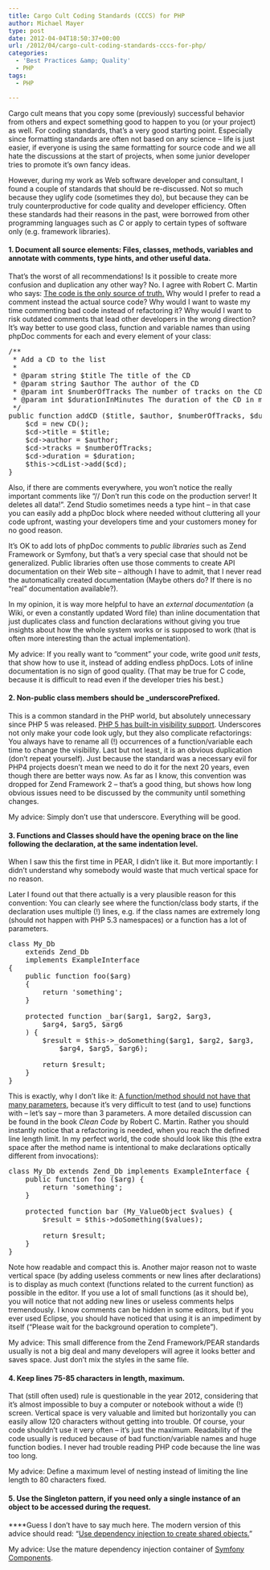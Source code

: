 ```yaml
---
title: Cargo Cult Coding Standards (CCCS) for PHP
author: Michael Mayer
type: post
date: 2012-04-04T18:50:37+00:00
url: /2012/04/cargo-cult-coding-standards-cccs-for-php/
categories:
  - 'Best Practices &amp; Quality'
  - PHP
tags:
  - PHP

---
```

Cargo cult means that you copy some (previously) successful behavior from others and expect something good to happen to you (or your project) as well. For coding standards, that&#8217;s a very good starting point. Especially since formatting standards are often not based on any science &#8211; life is just easier, if everyone is using the same formatting for source code and we all hate the discussions at the start of projects, when some junior developer tries to promote it&#8217;s own fancy ideas.

However, during my work as Web software developer and consultant, I found a couple of standards that should be re-discussed. Not so much because they uglify code (sometimes they do), but because they can be truly counterproductive for code quality and developer efficiency. Often these standards had their reasons in the past, were borrowed from other programming languages such as _C_ or apply to certain types of software only (e.g. framework libraries).

#### **1. Document all source elements: Files, classes, methods, variables and annotate with comments, type hints, and other useful data.**

That&#8217;s the worst of all recommendations! Is it possible to create more confusion and duplication any other way? No. I agree with Robert C. Martin who says: <span style="text-decoration: underline;">The code is the only source of truth.</span> Why would I prefer to read a comment instead the actual source code? Why would I want to waste my time commenting bad code instead of refactoring it? Why would I want to risk outdated comments that lead other developers in the wrong direction? It&#8217;s way better to use good class, function and variable names than using phpDoc comments for each and every element of your class:

<pre>/**
 * Add a CD to the list
 *
 * @param string $title The title of the CD
 * @param string $author The author of the CD
 * @param int $numberOfTracks The number of tracks on the CD
 * @param int $durationInMinutes The duration of the CD in minutes
 */
public function addCD ($title, $author, $numberOfTracks, $durationInMinutes) {
    $cd = new CD();
    $cd-&gt;title = $title;
    $cd-&gt;author = $author;
    $cd-&gt;tracks = $numberOfTracks;
    $cd-&gt;duration = $duration;
    $this-&gt;cdList-&gt;add($cd);
}</pre>

Also, if there are comments everywhere, you won&#8217;t notice the really important comments like &#8220;// Don&#8217;t run this code on the production server! It deletes all data!&#8221;. Zend Studio sometimes needs a type hint &#8211; in that case you can easily add a phpDoc block where needed without cluttering all your code upfront, wasting your developers time and your customers money for no good reason.

It&#8217;s OK to add lots of phpDoc comments to _public libraries_ such as Zend Framework or Symfony, but that&#8217;s a very special case that should not be generalized. Public libraries often use those comments to create API documentation on their Web site &#8211; although I have to admit, that I never read the automatically created documentation (Maybe others do? If there is no &#8220;real&#8221; documentation available?).

In my opinion, it is way more helpful to have an _external documentation_ (a Wiki, or even a constantly updated Word file) than inline documentation that just duplicates class and function declarations without giving you true insights about how the whole system works or is supposed to work (that is often more interesting than the actual implementation).

My advice: If you really want to &#8220;comment&#8221; your code, write good _unit tests_, that show how to use it, instead of adding endless phpDocs. Lots of inline documentation is no sign of good quality. (That may be true for C code, because it is difficult to read even if the developer tries his best.)

#### **2. Non-public class members should be _underscorePrefixed.**

This is a common standard in the PHP world, but absolutely unnecessary since PHP 5 was released. <span style="text-decoration: underline;">PHP 5 has built-in visibility support</span>. Underscores not only make your code look ugly, but they also complicate refactorings: You always have to rename all (!) occurrences of a function/variable each time to change the visibility. Last but not least, it is an obvious duplication (don&#8217;t repeat yourself). Just because the standard was a necessary evil for PHP4 projects doesn&#8217;t mean we need to do it for the next 20 years, even though there are better ways now. As far as I know, this convention was dropped for Zend Framework 2 &#8211; that&#8217;s a good thing, but shows how long obvious issues need to be discussed by the community until something changes.

My advice: Simply don&#8217;t use that underscore. Everything will be good.

#### **3. Functions and Classes should have the opening brace on the line following the declaration, at the same indentation level.**

When I saw this the first time in PEAR, I didn&#8217;t like it. But more importantly: I didn&#8217;t understand why somebody would waste that much vertical space for no reason.

Later I found out that there actually is a very plausible reason for this convention: You can clearly see where the function/class body starts, if the declaration uses multiple (!) lines, e.g. if the class names are extremely long (should not happen with PHP 5.3 namespaces) or a function has a lot of parameters.

<pre>class My_Db 
    extends Zend_Db 
    implements ExampleInterface
{
    public function foo($arg)
    {
        return 'something';
    }

    protected function _bar($arg1, $arg2, $arg3,
        $arg4, $arg5, $arg6
    ) {
        $result = $this->_doSomething($arg1, $arg2, $arg3, 
            $arg4, $arg5, $arg6);

        return $result;
    }
}
</pre>

This is exactly, why I don&#8217;t like it: <span style="text-decoration: underline;">A function/method should not have that many parameters</span>, because it&#8217;s very difficult to test (and to use) functions with &#8211; let&#8217;s say &#8211; more than 3 parameters. A more detailed discussion can be found in the book _Clean Code_ by Robert C. Martin. Rather you should instantly notice that a refactoring is needed, when you reach the defined line length limit. In my perfect world, the code should look like this (the extra space after the method name is intentional to make declarations optically different from invocations):

<pre>class My_Db extends Zend_Db implements ExampleInterface {
    public function foo ($arg) {
        return 'something';
    }

    protected function bar (My_ValueObject $values) {
        $result = $this->doSomething($values);

        return $result;
    }
}
</pre>

Note how readable and compact this is. Another major reason not to waste vertical space (by adding useless comments or new lines after declarations) is to display as much context (functions related to the current function) as possible in the editor. If you use a lot of small functions (as it should be), you will notice that not adding new lines or useless comments helps tremendously. I know comments can be hidden in some editors, but if you ever used Eclipse, you should have noticed that using it is an impediment by itself (&#8220;Please wait for the background operation to complete&#8221;).

My advice: This small difference from the Zend Framework/PEAR standards usually is not a big deal and many developers will agree it looks better and saves space. Just don&#8217;t mix the styles in the same file.

#### **4. Keep lines 75-85 characters in length, maximum.**

That (still often used) rule is questionable in the year 2012, considering that it&#8217;s almost impossible to buy a computer or notebook without a wide (!) screen. Vertical space is very valuable and limited but horizontally you can easily allow 120 characters without getting into trouble. Of course, your code shouldn&#8217;t use it very often &#8211; it&#8217;s just the maximum. Readability of the code usually is reduced because of bad function/variable names and huge function bodies. I never had trouble reading PHP code because the line was too long.

My advice: Define a maximum level of nesting instead of limiting the line length to 80 characters fixed.

#### **5. Use the Singleton pattern, if you need only a single instance of an object to be accessed during the request.**

****Guess I don&#8217;t have to say much here. The modern version of this advice should read: &#8220;<span style="text-decoration: underline;">Use dependency injection to create shared objects.</span>&#8221;

My advice: Use the mature dependency injection container of [Symfony Components][1].

 [1]: http://symfony.com/doc/current/components/dependency_injection.html